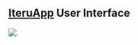 ## [IteruApp](https://muhammedm294-iteruapp-streamlit-app-u6fqc0.streamlit.app/) User Interface

![](https://github.com/MuhammedM294/data/blob/main/img/home.png)
